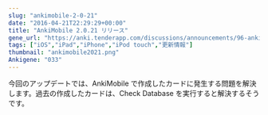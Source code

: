 ```yaml
---
slug: "ankimobile-2-0-21"
date: "2016-04-21T22:29:29+00:00"
title: "AnkiMobile 2.0.21 リリース"
gene_url: "https://anki.tenderapp.com/discussions/announcements/96-ankimobile-2021-released"
tags: ["iOS","iPad","iPhone","iPod touch","更新情報"]
thumbnail: "ankimobile2021.png"
Ankigene: "033"
---
```

今回のアップデートでは、AnkiMobile で作成したカードに発生する問題を解決します。過去の作成したカードは、Check Database を実行すると解決するそうです。